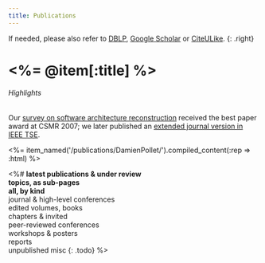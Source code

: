 ```yaml
---
title: Publications
---
```

If needed, please also refer to [DBLP](http://www.informatik.uni-trier.de/~ley/db/indices/a-tree/p/Pollet:Damien.html), [Google Scholar](http://scholar.google.com/scholar?q=damien%20pollet) or [CiteULike](http://www.citeulike.org/profile/dpollet/publications).
{: .right}

# <%= @item[:title] %>

<h6 id="highlights">Highlights</h6>
<p class="banner">Our <a href="#Pollet2007sarSoa">survey on software architecture reconstruction</a> received the best paper award at CSMR&nbsp;2007; we later published an <a href="#Ducasse2009sarSoa">extended journal version in IEEE TSE</a>.</p>


<%= item_named('/publications/DamienPollet/').compiled_content(:rep => :html) %>


<%#
**latest publications & under review**  
**topics, as sub-pages**  
**all, by kind**  
journal & high-level conferences  
edited volumes, books  
chapters & invited  
peer-reviewed conferences  
workshops & posters  
reports  
unpublished misc
{: .todo}
%>
